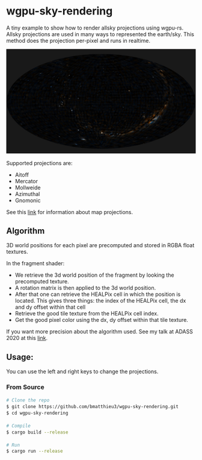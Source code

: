 # wgpu-sky-rendering

A tiny example to show how to render allsky projections using wgpu-rs.
Allsky projections are used in many ways to represented the earth/sky.
This method does the projection per-pixel and runs in realtime.

![Aitoff projection rendering of the sky](./screenshot.png)

Supported projections are:
* Aitoff
* Mercator
* Mollweide
* Azimuthal
* Gnomonic

See this [link](https://en.wikipedia.org/wiki/List_of_map_projections) for information about map projections.

## Algorithm

3D world positions for each pixel are precomputed and stored in RGBA float textures.

In the fragment shader:

* We retrieve the 3d world position of the fragment by looking the precomputed texture.
* A rotation matrix is then applied to the 3d world position.
* After that one can retrieve the HEALPix cell in which the position is located. This gives three things: the index of the HEALPix cell, the dx and dy offset within that cell
* Retrieve the good tile texture from the HEALPix cell index.
* Get the good pixel color using the dx, dy offset within that tile texture.

If you want more precision about the algorithm used. See my talk at ADASS 2020 at this [link](https://www.youtube.com/watch?v=TILtJOiiRoc).

## Usage:

You can use the left and right keys to change the projections.

### From Source

```sh
# Clone the repo
$ git clone https://github.com/bmatthieu3/wgpu-sky-rendering.git
$ cd wgpu-sky-rendering

# Compile
$ cargo build --release

# Run
$ cargo run --release
```
